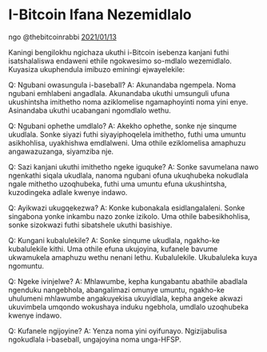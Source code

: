 # I-Bitcoin Ifana Nezemidlalo

ngo @thebitcoinrabbi [2021/01/13](https://twitter.com/thebitcoinrabbi/status/1349445548500262916)

<LanguageDropdown/>

Kaningi bengilokhu ngichaza ukuthi i-Bitcoin isebenza kanjani futhi isatshalaliswa endaweni ethile ngokwesimo so-mdlalo wezemidlalo. Kuyasiza ukuphendula imibuzo eminingi ejwayelekile:

Q: Ngubani owasungula i-baseball?
A: Akunandaba ngempela. Noma ngubani emhlabeni angadlala. Akunandaba ukuthi umsunguli ufuna ukushintsha imithetho noma aziklomelise ngamaphoyinti noma yini enye. Asinandaba ukuthi ucabangani ngomdlalo wethu.

Q: Ngubani ophethe umdlalo?
A: Akekho ophethe, sonke nje sinqume ukudlala. Sonke siyazi futhi siyayiphoqelela imithetho, futhi uma umuntu asikhohlisa, uyakhishwa emdlalweni. Uma othile eziklomelisa amaphuzu angawazuzanga, siyamziba nje.

Q: Sazi kanjani ukuthi imithetho ngeke iguquke?
A: Sonke savumelana nawo ngenkathi siqala ukudlala, nanoma ngubani ofuna ukuqhubeka nokudlala ngale mithetho uzoqhubeka, futhi uma umuntu efuna ukushintsha, kuzodingeka adlale kwenye indawo.

Q: Ayikwazi ukugqekezwa?
A: Konke kubonakala esidlangalaleni. Sonke singabona yonke inkambu nazo zonke izikolo. Uma othile babesikhohlisa, sonke sizokwazi futhi sibatshele ukuthi basishiye.

Q: Kungani kubalulekile?
A: Sonke sinqume ukudlala, ngakho-ke kubalulekile kithi. Uma othile efuna ukujoyina, kufanele bavume ukwamukela amaphuzu wethu nenani lethu.
Kubalulekile. Ukubaluleka kuya ngomuntu. 

Q: Ngeke ivinjelwe?
A: Mhlawumbe, kepha kungabantu abathile abadlala ngenduku nangebhola, abangalimazi omunye umuntu, ngakho-ke uhulumeni mhlawumbe angakuyekisa ukuyidlala, kepha angeke akwazi ukuvimbela umqondo wokushaya induku ngebhola, umdlalo uzoqhubeka kwenye indawo.

Q: Kufanele ngijoyine?
A: Yenza noma yini oyifunayo. Ngizijabulisa ngokudlala i-baseball, ungajoyina noma unga-HFSP.